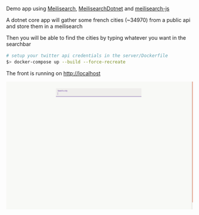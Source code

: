 Demo app using [Meilisearch](https://github.com/meilisearch/MeiliSearch), [MeilisearchDotnet](https://github.com/ndudnicz/meilisearch-dotnet) and [meilisearch-js](https://github.com/meilisearch/meilisearch-js)

A dotnet core app will gather some french cities (~34970) from a public api and store them in a meilisearch

Then you will be able to find the cities by typing whatever you want in the searchbar

```bash
# setup your twitter api credentials in the server/Dockerfile
$> docker-compose up --build --force-recreate
```
The front is running on [http://localhost](http://localhost)

![demo gif](https://github.com/ndudnicz/meilisearch-french-cities-demo/blob/master/medias/demo.gif)
